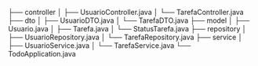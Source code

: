 ├── controller
│   ├── UsuarioController.java
│   └── TarefaController.java
├── dto
│   ├── UsuarioDTO.java
│   └── TarefaDTO.java
├── model
│   ├── Usuario.java
│   ├── Tarefa.java
│   └── StatusTarefa.java
├── repository
│   ├── UsuarioRepository.java
│   └── TarefaRepository.java
├── service
│   ├── UsuarioService.java
│   └── TarefaService.java
└── TodoApplication.java